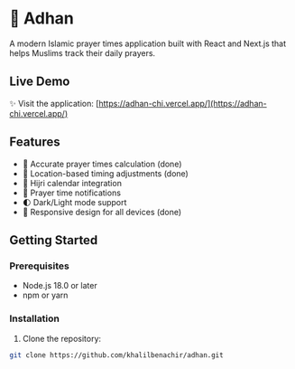 # 🕌 Adhan

A modern Islamic prayer times application built with React and Next.js that helps Muslims track their daily prayers.

## Live Demo
✨ Visit the application: [https://adhan-chi.vercel.app/](https://adhan-chi.vercel.app/)

## Features

- 📅 Accurate prayer times calculation (done)
- 📍 Location-based timing adjustments (done)
- 🌙 Hijri calendar integration 
- 🔔 Prayer time notifications
- 🌓 Dark/Light mode support
- 📱 Responsive design for all devices (done)

## Getting Started

### Prerequisites

- Node.js 18.0 or later
- npm or yarn

### Installation

1. Clone the repository:
```bash
git clone https://github.com/khalilbenachir/adhan.git
